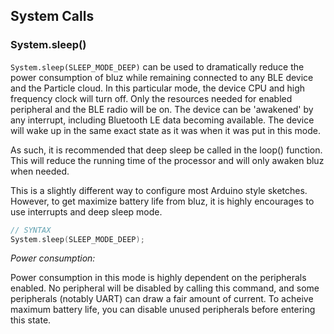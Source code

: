 ## System Calls

### System.sleep()

`System.sleep(SLEEP_MODE_DEEP)` can be used to dramatically reduce the power consumption of bluz while remaining connected to any BLE device and the Particle cloud.
In this particular mode, the device CPU and high frequency clock will turn off. Only the resources needed for enabled peripheral and the BLE radio will be on.
The device can be 'awakened' by any interrupt, including Bluetooth LE data becoming available. The device will wake up in the same exact state as it was when it was put in this mode.

As such, it is recommended that deep sleep be called in the loop() function. This will reduce the running time of the processor and will only awaken bluz when needed.

This is a slightly different way to configure most Arduino style sketches. However, to get maximize battery life from bluz, it is highly encourages to use interrupts and deep sleep mode.

```C++
// SYNTAX
System.sleep(SLEEP_MODE_DEEP);
```

*Power consumption:*

Power consumption in this mode is highly dependent on the peripherals enabled. No peripheral will be disabled by calling this command, and some peripherals (notably UART) can draw a fair amount of current. To acheive maximum battery life, you can disable unused peripherals before entering this state.
